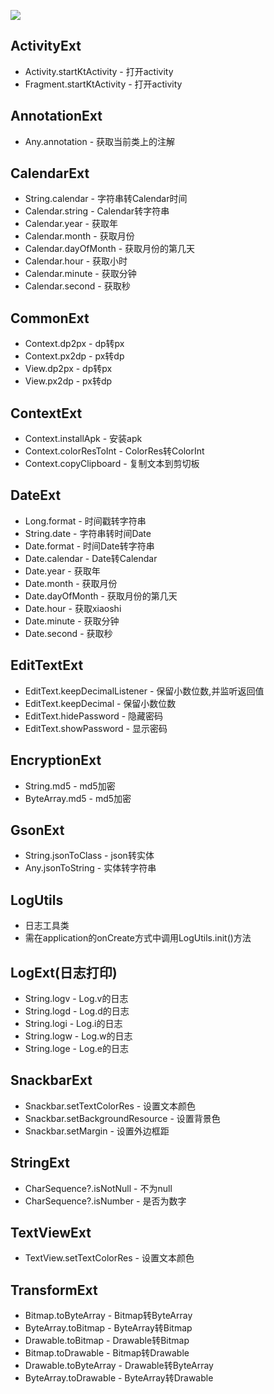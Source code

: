 [![](https://jitpack.io/v/catchpig/kmvvm.svg)](https://jitpack.io/#catchpig/kmvvm)

## ActivityExt

+ Activity.startKtActivity -  打开activity
+ Fragment.startKtActivity - 打开activity

## AnnotationExt

+ Any.annotation - 获取当前类上的注解

## CalendarExt

+ String.calendar - 字符串转Calendar时间
+ Calendar.string - Calendar转字符串
+ Calendar.year - 获取年
+ Calendar.month - 获取月份
+ Calendar.dayOfMonth - 获取月份的第几天
+ Calendar.hour - 获取小时
+ Calendar.minute - 获取分钟
+ Calendar.second - 获取秒

## CommonExt

+ Context.dp2px - dp转px
+ Context.px2dp - px转dp
+ View.dp2px - dp转px
+ View.px2dp - px转dp

## ContextExt

+ Context.installApk - 安装apk
+ Context.colorResToInt - ColorRes转ColorInt
+ Context.copyClipboard - 复制文本到剪切板

## DateExt

+ Long.format - 时间戳转字符串
+ String.date - 字符串转时间Date
+ Date.format - 时间Date转字符串
+ Date.calendar - Date转Calendar
+ Date.year - 获取年
+ Date.month - 获取月份
+ Date.dayOfMonth - 获取月份的第几天
+ Date.hour - 获取xiaoshi
+ Date.minute - 获取分钟
+ Date.second - 获取秒

## EditTextExt

+ EditText.keepDecimalListener - 保留小数位数,并监听返回值
+ EditText.keepDecimal - 保留小数位数
+ EditText.hidePassword - 隐藏密码
+ EditText.showPassword - 显示密码

## EncryptionExt

+ String.md5 - md5加密
+ ByteArray.md5 - md5加密

## GsonExt

+ String.jsonToClass - json转实体
+ Any.jsonToString - 实体转字符串

## LogUtils

+ 日志工具类
+ 需在application的onCreate方式中调用LogUtils.init()方法

## LogExt(日志打印)

+ String.logv - Log.v的日志
+ String.logd - Log.d的日志
+ String.logi - Log.i的日志
+ String.logw - Log.w的日志
+ String.loge - Log.e的日志

## SnackbarExt

+ Snackbar.setTextColorRes - 设置文本颜色
+ Snackbar.setBackgroundResource - 设置背景色
+ Snackbar.setMargin - 设置外边框距

## StringExt

+ CharSequence?.isNotNull - 不为null
+ CharSequence?.isNumber - 是否为数字

## TextViewExt

+ TextView.setTextColorRes - 设置文本颜色

## TransformExt

+ Bitmap.toByteArray - Bitmap转ByteArray
+ ByteArray.toBitmap - ByteArray转Bitmap
+ Drawable.toBitmap - Drawable转Bitmap
+ Bitmap.toDrawable - Bitmap转Drawable
+ Drawable.toByteArray - Drawable转ByteArray
+ ByteArray.toDrawable - ByteArray转Drawable
